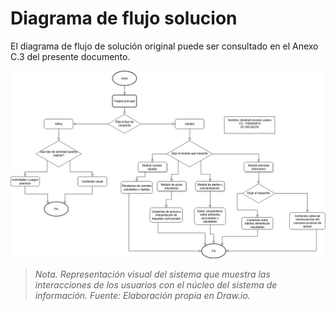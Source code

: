# Diagrama de flujo solucion

El diagrama de flujo de solución original puede ser consultado en el Anexo C.3 del presente documento.

![Texto Alternativo para la imagen](Diagrama_solucion_abraham.png)

> _Nota. Representación visual del sistema que muestra las interacciones de los usuarios con el núcleo del sistema de información. Fuente: Elaboración propia en Draw.io._